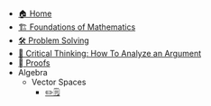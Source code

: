 - [🏠 Home](README.md)
- [🏗 Foundations of Mathematics](Foundations_Mathematics.md)
- [🛠️ Problem Solving](ProblemSolving.md)
- [💭 Critical Thinking: How To Analyze an Argument](CriticalThinking.md)
- [🫆 Proofs](Proofs.md)
- Algebra
  - Vector Spaces
    - [✏️🗒️](Exercise/Vector_Spaces.md)
